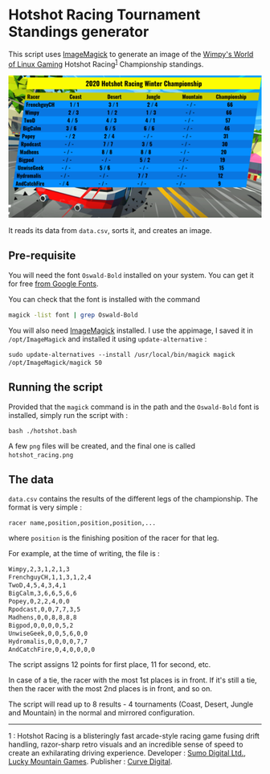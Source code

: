 Hotshot Racing Tournament Standings generator
=============================================

This script uses [ImageMagick](https://imagemagick.org) to generate an image of the [Wimpy's World of Linux Gaming](https://www.youtube.com/channel/UC6D0aBP5pnWTGhQAvEmhUNw) Hotshot Racing<sup>[1](#1)</sup> Championship standings.

![](hotshot_racing.png)

It reads its data from `data.csv`, sorts it, and creates an image.

Pre-requisite
-------------
You will need the font `Oswald-Bold` installed on your system. You can get it for free [from Google Fonts](https://fonts.google.com/specimen/Oswald).

You can check that the font is installed with the command 
```bash
magick -list font | grep Oswald-Bold
```

You will also need [ImageMagick](https://imagemagick.org/script/download.php#unix) installed. I use the appimage, I saved it in `/opt/ImageMagick` and installed it using `update-alternative` : 
```
sudo update-alternatives --install /usr/local/bin/magick magick /opt/ImageMagick/magick 50
```

Running the script
------------------

Provided that the `magick` command is in the path and the `Oswald-Bold` font is installed, simply run the script with :
```
bash ./hotshot.bash
```
A few `png` files will be created, and the final one is called `hotshot_racing.png`

The data
--------
`data.csv` contains the results of the different legs of the championship. The format is very simple :

```csv
racer name,position,position,position,...
```

where `position` is the finishing position of the racer for that leg.

For example, at the time of writing, the file is :

```csv
Wimpy,2,3,1,2,1,3
FrenchguyCH,1,1,3,1,2,4
TwoD,4,5,4,3,4,1
BigCalm,3,6,6,5,6,6
Popey,0,2,2,4,0,0
Rpodcast,0,0,7,7,3,5
Madhens,0,0,8,8,8,8
Bigpod,0,0,0,0,5,2
UnwiseGeek,0,0,5,6,0,0
Hydromalis,0,0,0,0,7,7
AndCatchFire,0,4,0,0,0,0
```

The script assigns 12 points for first place, 11 for second, etc.

In case of a tie, the racer with the most 1st places is in front. If it's still a tie, then the racer with the most 2nd places is in front, and so on.

The script will read up to 8 results - 4 tournaments (Coast, Desert, Jungle and Mountain) in the normal and mirrored configuration.

----

<a name="1">1</a> : Hotshot Racing is a blisteringly fast arcade-style racing game fusing drift handling, razor-sharp retro visuals and an incredible sense of speed to create an exhilarating driving experience. Developer : [Sumo Digital Ltd.](https://www.sumo-digital.com/), [Lucky Mountain Games](http://luckymountaingames.co.uk/). Publisher : [Curve Digital](https://www.curve-digital.com/).